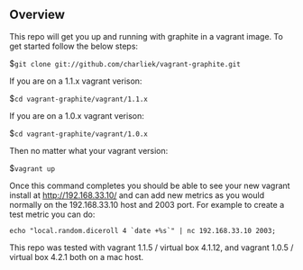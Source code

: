 Overview
--------
This repo will get you up and running with graphite in a vagrant image. To get started follow the below steps:

$`git clone git://github.com/charliek/vagrant-graphite.git`

If you are on a 1.1.x vagrant verison:

$`cd vagrant-graphite/vagrant/1.1.x`

If you are on a 1.0.x vagrant verison:

$`cd vagrant-graphite/vagrant/1.0.x`

Then no matter what your vagrant version:

$`vagrant up`

Once this command completes you should be able to see your new vagrant install at http://192.168.33.10/ and can add new metrics as you would normally on the 192.168.33.10 host and 2003 port. For example to create a test metric you can do:

```
echo "local.random.diceroll 4 `date +%s`" | nc 192.168.33.10 2003;
```

This repo was tested with vagrant 1.1.5 / virtual box 4.1.12, and vagrant 1.0.5 / virtual box 4.2.1 both on a mac host.

